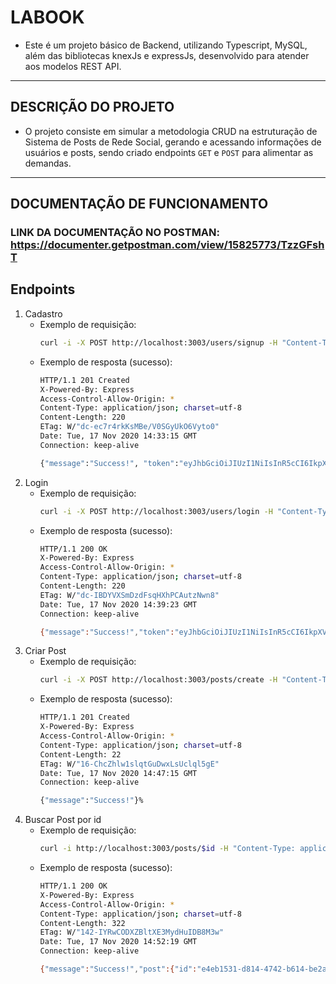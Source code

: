 # LABOOK
- Este é um projeto básico de Backend, utilizando Typescript, MySQL, além das bibliotecas knexJs e expressJs, desenvolvido para atender aos modelos REST API.
---
## DESCRIÇÃO DO PROJETO

- O projeto consiste em simular a metodologia CRUD na estruturação de Sistema de Posts de Rede Social, gerando e acessando informações de usuários e posts, sendo criado endpoints `GET` e `POST` para alimentar as demandas.

---
## DOCUMENTAÇÃO DE FUNCIONAMENTO

### LINK DA DOCUMENTAÇÃO NO POSTMAN: https://documenter.getpostman.com/view/15825773/TzzGFshT

## Endpoints

1. Cadastro
   * Exemplo de requisição:
      ```bash
      curl -i -X POST http://localhost:3003/users/signup -H "Content-Type: application/json" -d '{"name":"Alice","email":"alice@gmail.com","password":"pass123"}'
      ```
   * Exemplo de resposta (sucesso):
      ```bash
      HTTP/1.1 201 Created
      X-Powered-By: Express
      Access-Control-Allow-Origin: *
      Content-Type: application/json; charset=utf-8
      Content-Length: 220
      ETag: W/"dc-ec7r4rkKsMBe/V0SGyUkO6Vyto0"
      Date: Tue, 17 Nov 2020 14:33:15 GMT
      Connection: keep-alive

      {"message":"Success!", "token":"eyJhbGciOiJIUzI1NiIsInR5cCI6IkpXVCJ9.eyJpZCI6Ijg5OGJjNDVlLTExZjEtNGEyMy04OTZhLTdmMmUyOWNmZTAxMiIsImlhdCI6MTYwNTYyMzU5NSwiZXhwIjoxNjA1NzA5OTk1fQ.pWxV2vtLnp0hKm0CXXnLpnDu6PEPkZM27A71oTTCYfE"}%   
      ```
1. Login
   * Exemplo de requisição:
      ```bash
      curl -i -X POST http://localhost:3003/users/login -H "Content-Type: application/json" -d '{"email":"alice@gmail.com","password":"pass123"}'
      ```
   * Exemplo de resposta (sucesso):
      ```bash
      HTTP/1.1 200 OK
      X-Powered-By: Express
      Access-Control-Allow-Origin: *
      Content-Type: application/json; charset=utf-8
      Content-Length: 220
      ETag: W/"dc-IBDYVXSmDzdFsqHXhPCAutzNwn8"
      Date: Tue, 17 Nov 2020 14:39:23 GMT
      Connection: keep-alive

      {"message":"Success!","token":"eyJhbGciOiJIUzI1NiIsInR5cCI6IkpXVCJ9.eyJpZCI6Ijg5OGJjNDVlLTExZjEtNGEyMy04OTZhLTdmMmUyOWNmZTAxMiIsImlhdCI6MTYwNTYyMzk2MywiZXhwIjoxNjA1NzEwMzYzfQ.9JvXRQpazI5k6GAnc1lFcVcTbZ_ElASnwyybU_tRU48"}%   
      ```
1. Criar Post
   * Exemplo de requisição:
      ```bash
      curl -i -X POST http://localhost:3003/posts/create -H "Content-Type: application/json" -H "authorization:$token" -d '{"photo":"https://i.picsum.photos/id/238/200/200.jpg?hmac=O4Jc6lqHVfaKVzLf8bWssNTbWzQoaRUC0TDXod9xDdM","description":"My city is beautiful =D","type":"normal"}'
      ```
   * Exemplo de resposta (sucesso):
      ```bash
      HTTP/1.1 201 Created
      X-Powered-By: Express
      Access-Control-Allow-Origin: *
      Content-Type: application/json; charset=utf-8
      Content-Length: 22
      ETag: W/"16-ChcZhlw1slqtGuDwxLsUclql5gE"
      Date: Tue, 17 Nov 2020 14:47:15 GMT
      Connection: keep-alive

      {"message":"Success!"}%    
      ```
1. Buscar Post por id
   * Exemplo de requisição:
      ```bash
      curl -i http://localhost:3003/posts/$id -H "Content-Type: application/json" -H "authorization:$token" 
      ```
   * Exemplo de resposta (sucesso):
      ```bash
      HTTP/1.1 200 OK
      X-Powered-By: Express
      Access-Control-Allow-Origin: *
      Content-Type: application/json; charset=utf-8
      Content-Length: 322
      ETag: W/"142-IYRwCODXZBltXE3MydHuIDB8M3w"
      Date: Tue, 17 Nov 2020 14:52:19 GMT
      Connection: keep-alive

      {"message":"Success!","post":{"id":"e4eb1531-d814-4742-b614-be2a36602548","photo":"https://i.picsum.photos/id/238/200/200.jpg?hmac=O4Jc6lqHVfaKVzLf8bWssNTbWzQoaRUC0TDXod9xDdM","description":"My city is beautiful =D","type":"normal","createdAt":"2020-11-17T17:47:15.000Z","authorId":"898bc45e-11f1-4a23-896a-7f2e29cfe012"}}% 
      ```